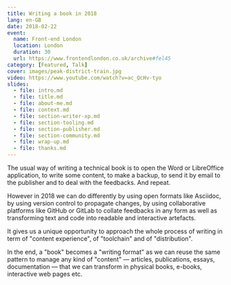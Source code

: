 ```yaml
---
title: Writing a book in 2018
lang: en-GB
date: 2018-02-22
event:
  name: Front-end London
  location: London
  duration: 30
  url: https://www.frontendlondon.co.uk/archive#fel45
category: [Featured, Talk]
cover: images/peak-district-train.jpg
video: https://www.youtube.com/watch?v=ac_QcHv-tyo
slides:
  - file: intro.md
  - file: title.md
  - file: about-me.md
  - file: context.md
  - file: section-writer-xp.md
  - file: section-tooling.md
  - file: section-publisher.md
  - file: section-community.md
  - file: wrap-up.md
  - file: thanks.md
---
```


The usual way of writing a technical book is to open the Word or LibreOffice application, to write some content, to make a backup, to send it by email to the publisher and to deal with the feedbacks. And repeat.

However in 2018 we can do differently by using open formats like Asciidoc, by using version control to propagate changes, by using collaborative platforms like GitHub or GitLab to collate feedbacks in any form as well as transforming text and code into readable and interactive artefacts.

It gives us a unique opportunity to approach the whole process of writing in term of "content experience", of "toolchain" and of "distribution".

In the end, a "book" becomes a "writing format" as we can reuse the same pattern to manage any kind of "content" — articles, publications, essays, documentation — that we can transform in physical books, e-books, interactive web pages etc.
